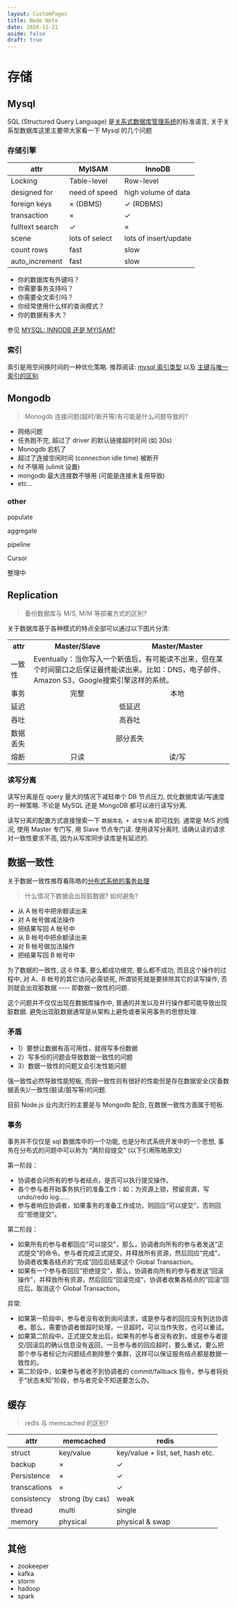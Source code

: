 ```yaml
---
layout: CustomPages
title: Node Note
date: 2020-11-21
aside: false
draft: true
---
```


# 存储

## Mysql

SQL (Structured Query Language) 是[关系式数据库管理系统](https://en.wikipedia.org/wiki/Relational_database)的标准语言, 关于关系型数据库这里主要带大家看一下 Mysql 的几个问题

### 存储引擎

| attr            | MyISAM         | InnoDB                |
| --------------- | -------------- | --------------------- |
| Locking         | Table-level    | Row-level             |
| designed for    | need of speed  | high volume of data   |
| foreign keys    | × (DBMS)       | ✓ (RDBMS)             |
| transaction     | ×              | ✓                     |
| fulltext search | ✓              | ×                     |
| scene           | lots of select | lots of insert/update |
| count rows      | fast           | slow                  |
| auto_increment  | fast           | slow                  |

- 你的数据库有外键吗？
- 你需要事务支持吗？
- 你需要全文索引吗？
- 你经常使用什么样的查询模式？
- 你的数据有多大？

参见 [MYSQL: INNODB 还是 MYISAM?](http://coolshell.cn/articles/652.html)

### 索引

索引是用空间换时间的一种优化策略. 推荐阅读: [mysql 索引类型](http://www.cnblogs.com/cq-home/p/3482101.html) 以及 [主键与唯一索引的区别](http://blog.mimvp.com/2015/03/the-difference-between-primary-key-and-unique-index/)

## Mongodb

> Monogdb 连接问题(超时/断开等)有可能是什么问题导致的?

- 网络问题
- 任务跑不完, 超过了 driver 的默认链接超时时间 (如 30s)
- Monogdb 宕机了
- 超过了连接空闲时间 (connection idle time) 被断开
- fd 不够用 (ulimit 设置)
- mongodb 最大连接数不够用 (可能是连接未复用导致)
- etc...

### other

populate

aggregate

pipeline

Cursor

整理中

## Replication

> 备份数据库与 M/S, M/M 等部署方式的区别?

关于数据库基于各种模式的特点全部可以通过以下图片分清:

<table>
  <tr><th>attr</th><th>Master/Slave</th><th>Master/Master</th></tr>
  <tr><td>一致性</td><td colspan="2">Eventually：当你写入一个新值后，有可能读不出来，但在某个时间窗口之后保证最终能读出来。比如：DNS，电子邮件、Amazon S3，Google搜索引擎这样的系统。</td></tr>
  <tr><td>事务</td><td align="center">完整</td><td align="center">本地</td></tr>
  <tr><td>延迟</td><td colspan="2" align="center">低延迟</td></tr>
  <tr><td>吞吐</td><td colspan="2" align="center">高吞吐</td></tr>
  <tr><td>数据丢失</td><td colspan="2" align="center">部分丢失</td></tr>
  <tr><td>熔断</td><td align="center">只读</td><td align="center">读/写</td></tr>
</table>

### 读写分离

读写分离是在 query 量大的情况下减轻单个 DB 节点压力, 优化数据库读/写速度的一种策略. 不论是 MySQL 还是 MongoDB 都可以进行读写分离.

读写分离的配置方式直接搜索一下 `数据库名 + 读写分离` 即可找到. 通常是 M/S 的情况, 使用 Master 专门写, 用 Slave 节点专门读. 使用读写分离时, 请确认读的请求对一致性要求不高, 因为从写库同步读库是有延迟的.

## 数据一致性

关于数据一致性推荐看陈皓的[分布式系统的事务处理](http://www.infoq.com/cn/articles/distributed-system-transaction-processing)

> 什么情况下数据会出现脏数据? 如何避免?

- 从 A 帐号中把余额读出来
- 对 A 帐号做减法操作
- 把结果写回 A 帐号中
- 从 B 帐号中把余额读出来
- 对 B 帐号做加法操作
- 把结果写回 B 帐号中

为了数据的一致性, 这 6 件事, 要么都成功做完, 要么都不成功, 而且这个操作的过程中, 对 A、B 帐号的其它访问必需锁死, 所谓锁死就是要排除其它的读写操作, 否则就会出现脏数据 ---- 即数据一致性的问题.

这个问题并不仅仅出现在数据库操作中, 普通的并发以及并行操作都可能导致出现脏数据. 避免出现脏数据通常是从架构上避免或者采用事务的思想处理.

### 矛盾

- 1）要想让数据有高可用性，就得写多份数据
- 2）写多份的问题会导致数据一致性的问题
- 3）数据一致性的问题又会引发性能问题

强一致性必然导致性能短板, 而弱一致性则有很好的性能但是存在数据安全(灾备数据丢失)/一致性(脏读/脏写等)的问题.

目前 Node.js 业内流行的主要是与 Mongodb 配合, 在数据一致性方面属于短板.

### 事务

事务并不仅仅是 sql 数据库中的一个功能, 也是分布式系统开发中的一个思想, 事务在分布式的问题中可以称为 "两阶段提交" (以下引用陈皓原文)

第一阶段：

- 协调者会问所有的参与者结点，是否可以执行提交操作。
- 各个参与者开始事务执行的准备工作：如：为资源上锁，预留资源，写 undo/redo log……
- 参与者响应协调者，如果事务的准备工作成功，则回应“可以提交”，否则回应“拒绝提交”。

第二阶段：

- 如果所有的参与者都回应“可以提交”，那么，协调者向所有的参与者发送“正式提交”的命令。参与者完成正式提交，并释放所有资源，然后回应“完成”，协调者收集各结点的“完成”回应后结束这个 Global Transaction。
- 如果有一个参与者回应“拒绝提交”，那么，协调者向所有的参与者发送“回滚操作”，并释放所有资源，然后回应“回滚完成”，协调者收集各结点的“回滚”回应后，取消这个 Global Transaction。

异常:

- 如果第一阶段中，参与者没有收到询问请求，或是参与者的回应没有到达协调者。那么，需要协调者做超时处理，一旦超时，可以当作失败，也可以重试。
- 如果第二阶段中，正式提交发出后，如果有的参与者没有收到，或是参与者提交/回滚后的确认信息没有返回，一旦参与者的回应超时，要么重试，要么把那个参与者标记为问题结点剔除整个集群，这样可以保证服务结点都是数据一致性的。
- 第二阶段中，如果参与者收不到协调者的 commit/fallback 指令，参与者将处于“状态未知”阶段，参与者完全不知道要怎么办。

## 缓存

> redis 与 memcached 的区别?

| attr         | memcached       | redis                            |
| ------------ | --------------- | -------------------------------- |
| struct       | key/value       | key/value + list, set, hash etc. |
| backup       | ×               | ✓                                |
| Persistence  | ×               | ✓                                |
| transcations | ×               | ✓                                |
| consistency  | strong (by cas) | weak                             |
| thread       | multi           | single                           |
| memory       | physical        | physical & swap                  |

## 其他

- zookeeper
- kafka
- storm
- hadoop
- spark

